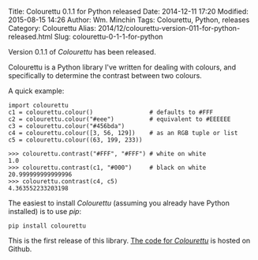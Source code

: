 Title: Colourettu 0.1.1 for Python released
Date: 2014-12-11 17:20
Modified: 2015-08-15 14:26
Author: Wm. Minchin
Tags: Colourettu, Python, releases
Category: Colourettu
Alias: 2014/12/colourettu-version-011-for-python-released.html
Slug: colourettu-0-1-1-for-python

Version 0.1.1 of *Colourettu* has been released.

Colourettu is a Python library I've written for dealing with colours,
and specifically to determine the contrast between two colours.

<!-- read more -->

A quick example:

    import colourettu
    c1 = colourettu.colour()                # defaults to #FFF
    c2 = colourettu.colour("#eee")          # equivalent to #EEEEEE
    c3 = colourettu.colour("#456bda")
    c4 = colourettu.colour([3, 56, 129])    # as an RGB tuple or list
    c5 = colourettu.colour((63, 199, 233))

    >>> colourettu.contrast("#FFF", "#FFF") # white on white
    1.0
    >>> colourettu.contrast(c1, "#000")     # black on white
    20.999999999999996
    >>> colourettu.contrast(c4, c5)
    4.363552233203198

The easiest to install *Colourettu* (assuming you already have Python
installed) is to use *pip*:

    pip install colourettu

This is the first release of this library. [The code for
*Colourettu*](https://github.com/MinchinWeb/colourettu/) is hosted on
Github.
